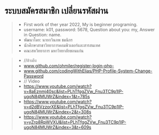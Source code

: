 # ระบบสมัครสมาชิก เปลี่ยนรหัสผ่าน 
> * First work of ther year 2022, My is beginner programing.
> * username: k01, password: 5678, Question about you: my, Answer in Question: name.
> * พัฒนาโดย: นายกวินภพ ชมนิกร
> * นักศึกษาสาขาวิทยาการคอมพิวเตอร์และสารสนเทศ
> * คณะสหวิทยาการ มหาวิทยาลัยขอนแก่น

> * //อ้างอิง
> * www.github.com/ohmiler/register-login-php-
> * www.github.com/codingWithElias/PHP-Profile-System-Change-Password
> * // Video
> * https://www.youtube.com/watch?v=8aEznmj40sc&list=PLhTfggZVw_Fnu3TC9p1IP-ugoN84MUWrZ&index=1&t=785s
> * https://www.youtube.com/watch?v=d2dBVzzorXE&list=PLhTfggZVw_Fnu3TC9p1IP-ugoN84MUWrZ&index=2&t=308s
> * https://www.youtube.com/watch?v=yZrp8RpWVXU&list=PLhTfggZVw_Fnu3TC9p1IP-ugoN84MUWrZ&index=3&t=609s
